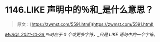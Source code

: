 <!--yml
category: 未分类
date: 0001-01-01 00:00:00
-->

# 1146.LIKE 声明中的％和_是什么意思？

> 原文：[https://zwmst.com/5591.html](https://zwmst.com/5591.html)

   [ *MySQL* ](https://zwmst.com/mysql)*[ <time datetime="2021-10-27T00:51:52+08:00"> 2021-10-26 </time> ](https://zwmst.com/5591.html)  ％对应于 0 个或更多字符，_只是 LIKE 语句中的一个字符。*